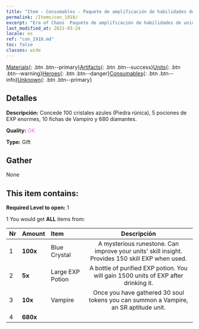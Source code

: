 ```yaml
---
title: "Item - Consumables - Paquete de amplificación de habilidades de unidad"
permalink: /Items/con_1918/
excerpt: "Era of Chaos  Paquete de amplificación de habilidades de unidad"
last_modified_at: 2021-03-24
locale: es
ref: "con_1918.md"
toc: false
classes: wide
---
```

 [Materials](/es/Items/){: .btn .btn--primary}[Artifacts](/es/Items/Artifacts/){: .btn .btn--success}[Units](/es/Items/Units/){: .btn .btn--warning}[Heroes](/es/Items/Heroes/){: .btn .btn--danger}[Consumables](/es/Items/Consumables/){: .btn .btn--info}[Unknown](/es/Items/Unknown/){: .btn .btn--primary}

## Detalles
 **Descripción:** Concede 100 cristales azules (Piedra rúnica), 5 pociones de EXP enormes, 10 fichas de Vampiro y 680 diamantes.

 **Quality:** <span style="color: #DA70D6">OK</span>

 **Type:** Gift

## Gather

  None

## This item contains:

 **Required Level to open:** 1

 1 You would get **ALL** items  from:

  | Nr | Amount |     Item    | Descripción |
  |:---|:-------|:------------|:-----------:|
  | 1 |  **100x** | Blue Crystal | A mysterious runestone. Can improve your units' skill insight. Provides 150 skill EXP when used.  | 
  | 2 |  **5x** | Large EXP Potion | A bottle of purified EXP potion. You will gain 1500 units of EXP after drinking it.  | 
  | 3 |  **10x** | Vampire | Once you have gathered 30 soul tokens you can summon a Vampire, an SR aptitude unit.  | 
  | 4 |  **680x** | <i class="fas fa-gem"/> |  | 
